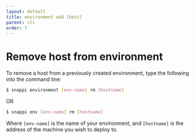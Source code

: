 ```yaml
---
layout: default
title: environment add [host]
parent: cli
order: 7
---
```


# Remove host from environment
To remove a host from a previously created environment, type the following into the command line:

```sh
$ snappi environment [env-name] rm [hostname]
```

OR 

```sh
$ snappi env [env-name] rm [hostname]
```

Where `[env-name]` is the name of your environment, and `[hostname]` is the address of the machine you wish to deploy 
to. 